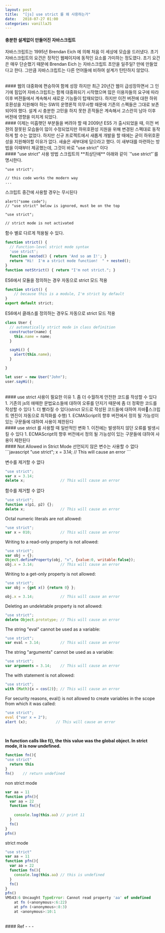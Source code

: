 ```yaml
---
layout: post
title:  "[js] use strict 를 왜 사용하는가"
date:   2018-07-27 01:00
categories: vanillaJS
---
```

#### 충분한 설계없이 만들어진 자바스크립트
자바스크립트는 1995년 Brendan Eich 에 의해 처음 이 세상에 모습을 드러냈다. 초기 자바스크립트의 요건은 정적인 웹페이지에 동적인 요소를 가미하는 정도였다. 초기 요건은 매우 단순했기 때문에 Brendan Eich 는 자바스크립트 초안을 일주일? 만에 만들었다고 한다. 그만큼 자바스크립트는 다른 언어들에 비하여 설계가 탄탄하지 않았다.

<br>
#### 웹의 대중화에 편승하여 함께 성장
 하지만 최근 20년간 웹이 급성장하면서 그 인기에 힘입어 자바스크립트는 함께 대중화되기 시작했으며 많은 이용자들의 요구에 따라 이후 버젼들에서 계속해서 새로운 기능들이 탑재되었다. 하지만 이전 버젼에 대한 하위호환성을 지원해야 하는 SW의 운명론적 의무사항 때문에 기존의 스펙들은 그대로 보존되어야 했다. 설계 시 충분한 고민을 하지 못한 흔적들은 계속해서 고스란히 남아 이후 버젼에 영향을 미치게 되었다.

<br>
#### 이제는 미흡햇던 부분들을 버려야 할 때
2009년 ES5 가 출시되었을 때, 이전 버젼의 잘못된 모습들이 많이 수정되었지만 하위호환성 지원을 위해 변경된 스펙대로 동작하게 할 수는 없었다. 하지만 신규 프로젝트에서 새롭게 개발을 할 때에는 굳이 하위호환성을 지원해야할 이유가 없다. 새술은 새부대에 담으라고 했다. 이 새부대를 마련하는 방법을 이때부터 제공했는데, 그것이 바로 "use strict" 이다

<br>
#### "use strict" 사용 방법
스크립트의 **최상단에** 아래와 같이 `"use strict"`를 명시한다.

```
"use strict";

// this code works the modern way
...
```

스크립트 중간에 사용할 경우는 무시된다

```
alert("some code");
// "use strict" below is ignored, must be on the top

"use strict";

// strict mode is not activated
```

함수 별로 다르게 적용될 수 있다.

```javascript
function strict() {
  // Function-level strict mode syntax
  'use strict';
  function nested() { return 'And so am I!'; }
  return "Hi!  I'm a strict mode function!  " + nested();
}
function notStrict() { return "I'm not strict."; }
```

ES6에서 모듈을 정의하는 경우 자동으로 strict 모드 적용

```javascript
function strict() {
    // because this is a module, I'm strict by default
}
export default strict;
```

ES6에서 클래스를 정의하는 경우도 자동으로 strict 모드 적용

```javascript
class User {
  // automatically strict mode in class definition
  constructor(name) {
    this.name = name;
  }

  sayHi() {
    alert(this.name);
  }

}

let user = new User("John");
user.sayHi();
```

<br>
#### use strict 사용이 필요한 이유
1. 좀 더 수월하게 안전한 코드를 작성할 수 있다
1. 기존의 js의 애매한 문법요소들에 대하여 오류를 던지기 때문에 좀 더 정확한 코드를 작성할 수 있다
1. 더 빨라질 수 있다(strict 모드로 작성된 코드들에 대하여 자바스크립트 엔진이 자동으로 최적화를 수행)
1. ECMAScript의 향후 버전에서 정의 될 가능성이 있는 구문들에 대하여 사용이 제한된다

<br>
#### use strict 를 사용할 때 일반적인 변화
1. 이전에는 발생하지 않던 오류를 발생시킬 수 있다
1. ECMAScript의 향후 버전에서 정의 될 가능성이 있는 구문들에 대하여 사용이 제한된다

<br>
#### Not Allowed in Strict Mode
선언되지 않은 변수는 사용할 수 없다
```javascript
"use strict";
x = 3.14;                // This will cause an error
```

변수를 제거할 수 없다
```javascript
"use strict";
var x = 3.14;
delete x;                // This will cause an error
```

함수를 제거할 수 없다
```javascript
"use strict";
function x(p1, p2) {}; 
delete x;                // This will cause an error 
```

Octal numeric literals are not allowed:
```javascript
"use strict";
var x = 010;             // This will cause an error
```

Writing to a read-only property is not allowed:
```javascript
"use strict";
var obj = {};
Object.defineProperty(obj, "x", {value:0, writable:false});
obj.x = 3.14;            // This will cause an error
```

Writing to a get-only property is not allowed:
```javascript
"use strict";
var obj = {get x() {return 0} };

obj.x = 3.14;            // This will cause an error
```

Deleting an undeletable property is not allowed:
```javascript
"use strict";
delete Object.prototype; // This will cause an error
```

The string "eval" cannot be used as a variable:
```javascript
"use strict";
var eval = 3.14;         // This will cause an error
```

The string "arguments" cannot be used as a variable:
```javascript
"use strict";
var arguments = 3.14;    // This will cause an error
```

The with statement is not allowed:
```javascript
"use strict";
with (Math){x = cos(2)}; // This will cause an error
```

For security reasons, eval() is not allowed to create variables in the scope from which it was called:
```javascript
"use strict";
eval ("var x = 2");
alert (x);             // This will cause an error
```

<br>

**In function calls like f(), the this value was the global object. In strict mode, it is now undefined.**
```javascript
function fn(){
"use strict"
  return this
}
fn()    // return undefined
```

non strict mode
```javascript
var aa = 11
function pfn(){
  var aa = 22
  function fn(){
  
    console.log(this.aa) // print 11
  }
  fn()
}
pfn()
```

strict mode
```javascript
"use strict"
var aa = 11
function pfn(){
  var aa = 22
  function fn(){
    console.log(this.aa) // this is undefined
  }
  fn()
}
pfn()
VM543:6 Uncaught TypeError: Cannot read property 'aa' of undefined
    at fn (<anonymous>:6:22)
    at pfn (<anonymous>:8:3)
    at <anonymous>:10:1
```

<br>
#### Ref
- <https://javascript.info/strict-mode>
- <https://developer.mozilla.org/en-US/docs/Web/JavaScript/Reference/Strict_mode>
- <https://www.w3schools.com/js/js_strict.asp>